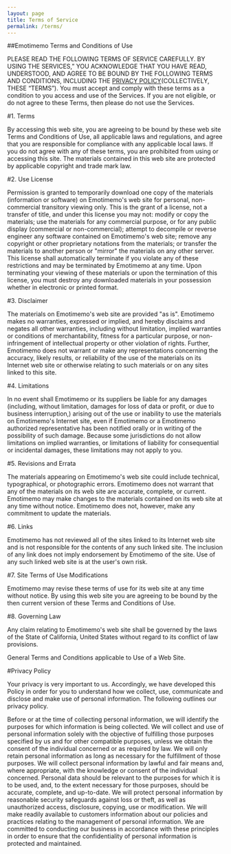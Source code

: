 ```yaml
---
layout: page
title: Terms of Service
permalink: /terms/
---
```


##Emotimemo Terms and Conditions of Use

PLEASE READ THE FOLLOWING TERMS OF SERVICE CAREFULLY. BY USING THE SERVICES,” YOU ACKNOWLEDGE THAT YOU HAVE READ, UNDERSTOOD, AND AGREE TO BE BOUND BY THE FOLLOWING TERMS AND CONDITIONS, INCLUDING THE 
[PRIVACY POLICY](http://78lab.github.io/privacy)(COLLECTIVELY, THESE “TERMS”). You must accept and comply with these terms as a condition to you access and use of the Services. If you are not eligible, or do not agree to these Terms, then please do not use the Services.

#1. Terms

By accessing this web site, you are agreeing to be bound by these web site Terms and Conditions of Use, all applicable laws and regulations, and agree that you are responsible for compliance with any applicable local laws. If you do not agree with any of these terms, you are prohibited from using or accessing this site. The materials contained in this web site are protected by applicable copyright and trade mark law.

#2. Use License

Permission is granted to temporarily download one copy of the materials (information or software) on Emotimemo's web site for personal, non-commercial transitory viewing only. This is the grant of a license, not a transfer of title, and under this license you may not:
modify or copy the materials;
use the materials for any commercial purpose, or for any public display (commercial or non-commercial);
attempt to decompile or reverse engineer any software contained on Emotimemo's web site;
remove any copyright or other proprietary notations from the materials; or
transfer the materials to another person or "mirror" the materials on any other server.
This license shall automatically terminate if you violate any of these restrictions and may be terminated by Emotimemo at any time. Upon terminating your viewing of these materials or upon the termination of this license, you must destroy any downloaded materials in your possession whether in electronic or printed format.

#3. Disclaimer

The materials on Emotimemo's web site are provided "as is". Emotimemo makes no warranties, expressed or implied, and hereby disclaims and negates all other warranties, including without limitation, implied warranties or conditions of merchantability, fitness for a particular purpose, or non-infringement of intellectual property or other violation of rights. Further, Emotimemo does not warrant or make any representations concerning the accuracy, likely results, or reliability of the use of the materials on its Internet web site or otherwise relating to such materials or on any sites linked to this site.

#4. Limitations

In no event shall Emotimemo or its suppliers be liable for any damages (including, without limitation, damages for loss of data or profit, or due to business interruption,) arising out of the use or inability to use the materials on Emotimemo's Internet site, even if Emotimemo or a Emotimemo authorized representative has been notified orally or in writing of the possibility of such damage. Because some jurisdictions do not allow limitations on implied warranties, or limitations of liability for consequential or incidental damages, these limitations may not apply to you.

#5. Revisions and Errata

The materials appearing on Emotimemo's web site could include technical, typographical, or photographic errors. Emotimemo does not warrant that any of the materials on its web site are accurate, complete, or current. Emotimemo may make changes to the materials contained on its web site at any time without notice. Emotimemo does not, however, make any commitment to update the materials.

#6. Links

Emotimemo has not reviewed all of the sites linked to its Internet web site and is not responsible for the contents of any such linked site. The inclusion of any link does not imply endorsement by Emotimemo of the site. Use of any such linked web site is at the user's own risk.

#7. Site Terms of Use Modifications

Emotimemo may revise these terms of use for its web site at any time without notice. By using this web site you are agreeing to be bound by the then current version of these Terms and Conditions of Use.

#8. Governing Law

Any claim relating to Emotimemo's web site shall be governed by the laws of the State of California, United States without regard to its conflict of law provisions.

General Terms and Conditions applicable to Use of a Web Site.

#Privacy Policy

Your privacy is very important to us. Accordingly, we have developed this Policy in order for you to understand how we collect, use, communicate and disclose and make use of personal information. The following outlines our privacy policy.

Before or at the time of collecting personal information, we will identify the purposes for which information is being collected.
We will collect and use of personal information solely with the objective of fulfilling those purposes specified by us and for other compatible purposes, unless we obtain the consent of the individual concerned or as required by law.
We will only retain personal information as long as necessary for the fulfillment of those purposes.
We will collect personal information by lawful and fair means and, where appropriate, with the knowledge or consent of the individual concerned.
Personal data should be relevant to the purposes for which it is to be used, and, to the extent necessary for those purposes, should be accurate, complete, and up-to-date.
We will protect personal information by reasonable security safeguards against loss or theft, as well as unauthorized access, disclosure, copying, use or modification.
We will make readily available to customers information about our policies and practices relating to the management of personal information.
We are committed to conducting our business in accordance with these principles in order to ensure that the confidentiality of personal information is protected and maintained.
